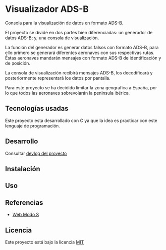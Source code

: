 # Visualizador ADS-B
Consola para la visualización de datos en formato ADS-B.

El proyecto se divide en dos partes bien diferenciadas: un generador de datos ADS-B; y, una consola de visualización.

La función del generador es generar datos falsos con formato ADS-B, para ello primero se generará diferentes aeronaves con sus respectivas rutas. Éstas aeronaves mandarán mensajes con formato ADS-B de identificación y de posición.

La consola de visualización recibirá mensajes ADS-B, los decodificará y posteriormente representará los datos por pantalla.

Para este proyecto se ha decidido limitar la zona geografica a España, por lo que todos las aeronaves sobrevolarán la peninsula ibérica.

## Tecnologías usadas
Este proyecto esta desarrollado con C ya que la idea es practicar con este lenguaje de programación.

## Desarrollo
Consultar [devlog del proyecto](DEVLOG.md)

## Instalación

## Uso

## Referencias
- [Web Modo S](https://mode-s.org/1090mhz/)

## Licencia
Este proyecto está bajo la licencia [MIT](https://choosealicense.com/licenses/mit/)